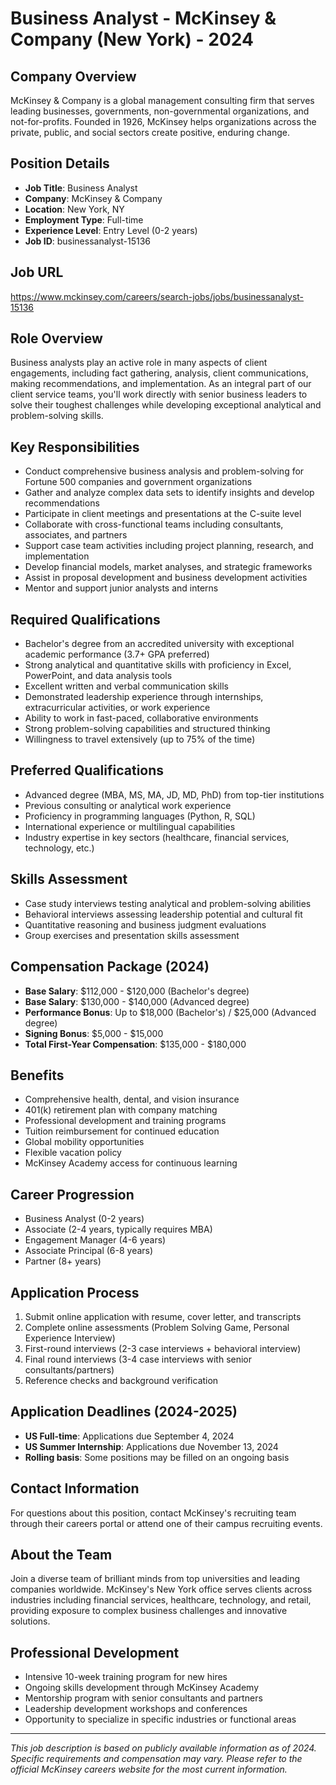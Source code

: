 # Business Analyst - McKinsey & Company (New York) - 2024

## Company Overview
McKinsey & Company is a global management consulting firm that serves leading businesses, governments, non-governmental organizations, and not-for-profits. Founded in 1926, McKinsey helps organizations across the private, public, and social sectors create positive, enduring change.

## Position Details
- **Job Title**: Business Analyst
- **Company**: McKinsey & Company
- **Location**: New York, NY
- **Employment Type**: Full-time
- **Experience Level**: Entry Level (0-2 years)
- **Job ID**: businessanalyst-15136

## Job URL
https://www.mckinsey.com/careers/search-jobs/jobs/businessanalyst-15136

## Role Overview
Business analysts play an active role in many aspects of client engagements, including fact gathering, analysis, client communications, making recommendations, and implementation. As an integral part of our client service teams, you'll work directly with senior business leaders to solve their toughest challenges while developing exceptional analytical and problem-solving skills.

## Key Responsibilities
- Conduct comprehensive business analysis and problem-solving for Fortune 500 companies and government organizations
- Gather and analyze complex data sets to identify insights and develop recommendations
- Participate in client meetings and presentations at the C-suite level
- Collaborate with cross-functional teams including consultants, associates, and partners
- Support case team activities including project planning, research, and implementation
- Develop financial models, market analyses, and strategic frameworks
- Assist in proposal development and business development activities
- Mentor and support junior analysts and interns

## Required Qualifications
- Bachelor's degree from an accredited university with exceptional academic performance (3.7+ GPA preferred)
- Strong analytical and quantitative skills with proficiency in Excel, PowerPoint, and data analysis tools
- Excellent written and verbal communication skills
- Demonstrated leadership experience through internships, extracurricular activities, or work experience
- Ability to work in fast-paced, collaborative environments
- Strong problem-solving capabilities and structured thinking
- Willingness to travel extensively (up to 75% of the time)

## Preferred Qualifications
- Advanced degree (MBA, MS, MA, JD, MD, PhD) from top-tier institutions
- Previous consulting or analytical work experience
- Proficiency in programming languages (Python, R, SQL)
- International experience or multilingual capabilities
- Industry expertise in key sectors (healthcare, financial services, technology, etc.)

## Skills Assessment
- Case study interviews testing analytical and problem-solving abilities
- Behavioral interviews assessing leadership potential and cultural fit
- Quantitative reasoning and business judgment evaluations
- Group exercises and presentation skills assessment

## Compensation Package (2024)
- **Base Salary**: $112,000 - $120,000 (Bachelor's degree)
- **Base Salary**: $130,000 - $140,000 (Advanced degree)
- **Performance Bonus**: Up to $18,000 (Bachelor's) / $25,000 (Advanced degree)
- **Signing Bonus**: $5,000 - $15,000
- **Total First-Year Compensation**: $135,000 - $180,000

## Benefits
- Comprehensive health, dental, and vision insurance
- 401(k) retirement plan with company matching
- Professional development and training programs
- Tuition reimbursement for continued education
- Global mobility opportunities
- Flexible vacation policy
- McKinsey Academy access for continuous learning

## Career Progression
- Business Analyst (0-2 years)
- Associate (2-4 years, typically requires MBA)
- Engagement Manager (4-6 years)
- Associate Principal (6-8 years)
- Partner (8+ years)

## Application Process
1. Submit online application with resume, cover letter, and transcripts
2. Complete online assessments (Problem Solving Game, Personal Experience Interview)
3. First-round interviews (2-3 case interviews + behavioral interview)
4. Final round interviews (3-4 case interviews with senior consultants/partners)
5. Reference checks and background verification

## Application Deadlines (2024-2025)
- **US Full-time**: Applications due September 4, 2024
- **US Summer Internship**: Applications due November 13, 2024
- **Rolling basis**: Some positions may be filled on an ongoing basis

## Contact Information
For questions about this position, contact McKinsey's recruiting team through their careers portal or attend one of their campus recruiting events.

## About the Team
Join a diverse team of brilliant minds from top universities and leading companies worldwide. McKinsey's New York office serves clients across industries including financial services, healthcare, technology, and retail, providing exposure to complex business challenges and innovative solutions.

## Professional Development
- Intensive 10-week training program for new hires
- Ongoing skills development through McKinsey Academy
- Mentorship program with senior consultants and partners
- Leadership development workshops and conferences
- Opportunity to specialize in specific industries or functional areas

---

*This job description is based on publicly available information as of 2024. Specific requirements and compensation may vary. Please refer to the official McKinsey careers website for the most current information.*